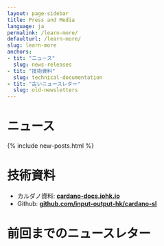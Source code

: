 ```yaml
---
layout: page-sidebar
title: Press and Media
language: ja
permalink: /learn-more/
defaulturl: /learn-more/
slug: learn-more
anchors:
- tit: "ニュース"
  slug: news-releases
- tit: "技術資料"
  slug: technical-documentation
- tit: "古いニュースレター"
  slug: old-newsletters
---
```

<h1 id="news-releases">ニュース</h1>

{% include new-posts.html %}

<h1 id="technical-documentation">技術資料</h1>

- カルダノ資料: **[cardano-docs.iohk.io](https://cardano-docs.iohk.io)**
- Github: **[github.com/input-output-hk/cardano-sl](https://github.com/input-output-hk/cardano-sl)**


<h1 id="old-newsletters">前回までのニュースレター</h1>

<script language="javascript" src="//cardanofoundation.us12.list-manage.com/generate-js/?u=b5863ecf4cd79d93ef3aed2cf&fid=13013&show=10" type="text/javascript"></script>

<script type="text/javascript" src="{{ '/js/old-newletters.js' | prepend: site.baseurl }}"></script>


